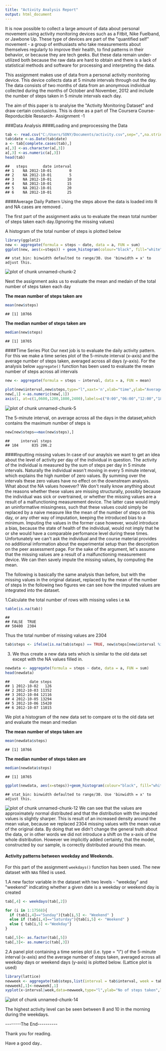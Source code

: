 ```yaml
---
title: "Activity Analysis Report"
output: html_document
---
```

It is now possible to collect a large amount of data about personal movement using activity monitoring devices such as a Fitbit, Nike Fuelband, or Jawbone Up. These type of devices are part of the "quantified self" movement - a group of enthusiasts who take measurements about themselves regularly to improve their health, to find patterns in their behavior, or because they are tech geeks. But these data remain under-utilized both because the raw data are hard to obtain and there is a lack of statistical methods and software for processing and interpreting the data.

This assignment makes use of data from a personal activity monitoring device. This device collects data at 5 minute intervals through out the day. The data consists of two months of data from an anonymous individual collected during the months of October and November, 2012 and include the number of steps taken in 5 minute intervals each day.


The aim of this paper is to analyise the "Activity Monitoring Dataset" and draw certain conclusions. This is done as a part of The Coursera Course- Reporducible Research- Assignment -1

###Data Analysis
####Loading and preprocessing the Data


```r
tab <- read.csv("C:/Users/SONY/Documents/activity.csv",sep=",",na.strings="NA",colClasses=c("integer","factor","factor"))
tab$date <-as.Date(tab$date)
a <- tab[complete.cases(tab),]
a[,3] <-as.character(a[,3])
a[,3] <-as.numeric(a[,3])
head(tab)
```

```
##   steps       date interval
## 1    NA 2012-10-01        0
## 2    NA 2012-10-01        5
## 3    NA 2012-10-01       10
## 4    NA 2012-10-01       15
## 5    NA 2012-10-01       20
## 6    NA 2012-10-01       25
```
####Average Daily Pattern
Using the steps above the data is loaded into R and NA cases are removed . 

The first part of the assignment asks us to evaluate the mean total number of steps taken each day.(Ignoring the missing values)

A histogram of the total number of steps is plotted below



```r
library(ggplot2)
new <- aggregate(formula = steps ~ date, data = a, FUN = sum)
ggplot(new, aes(x=steps)) + geom_histogram(colour="black", fill="white")
```

```
## stat_bin: binwidth defaulted to range/30. Use 'binwidth = x' to adjust this.
```

![plot of chunk unnamed-chunk-2](figure/unnamed-chunk-2.png) 
 


Next the assignment asks us to evaluate the mean and medain of the total number of steps taken each day
 
**The mean number of steps taken are**

```r
mean(new$steps)
```

```
## [1] 10766
```
**The median number of steps taken are**

```r
median(new$steps)
```

```
## [1] 10765
```


####Time Series Plot
Our next job is to evaluate the daily activity pattern. For this we make a time series plot of the 5-minute interval (x-axis) and the average number of steps taken, averaged across all days (y-axis). For the analysis below `aggregate()` function has been used to evaluate the mean number of steps across all intervals


```r
new <- aggregate(formula = steps ~ interval, data = a, FUN = mean)

plot(new$interval,new$steps,type="l",xaxt='n',xlab="time",ylab="Average number of steps")
new[,1] <-as.numeric(new[,1])
axis(1, at=c(1,0600,1200,1800,2400),labels=c("0:00","06:00","12:00","18:00","24:00"))
```

![plot of chunk unnamed-chunk-5](figure/unnamed-chunk-5.png) 

The 5-minute interval, on average across all the days in the dataset,which contains the maximum number of steps is


```r
new[new$steps==max(new$steps),]
```

```
##     interval steps
## 104      835 206.2
```


####Inputting missing values
In case of our anaylsis we want to get an idea about the level of activity per day of the individual in question. The activity of the individual is measured by the sum of steps per day in 5 minute intervals. Naturally the individual wasn't moving in every 5 minute interval, which explains the high number of zero values. By summing over the intervals these zero values have no effect on the downstream analysis. What about the NA values however? We don't really know anything about the reasons whether these values are missing structurally, possibly because the individual was sick or overtrained, or whether the missing values are a result of a malfunctioning measurement device. The latter case would imply an uninformative missingness, such that these values could simply be replaced by a naive measure like the mean of the number of steps on this day, or any other way of imputation, keeping the introduced bias to a minimum. Imputing the values in the former case however, would introduce a bias, because the state of health of the individual, would not imply that he or she would have a comparable perfomance level during these times. Unfortunately we can't ask the individual and the course material provides no additional information about the experimental setup than the description on the peer assessment page. For the sake of the argument, let's assume that the missing values are a result of a malfunctioning measurement device. We can then savely impute the missing values, by computing the mean.

The following is basically the same analysis than before, but with the missing values in the original dataset, replaced by the mean of the number of steps In the following two figures we can see how the imputed values are integrated into the dataset.

1.Calculate the total number of rows with missing valies i.e `NA`


```r
table(is.na(tab))
```

```
## 
## FALSE  TRUE 
## 50400  2304
```
Thus the total number of missing values are 2304




```r
tab$steps <- ifelse(is.na(tab$steps) == TRUE, new$steps[new$interval %in% tab$interval], tab$steps)
```

3. We thus create a new data sets which is similar to the old data set except with the NA values filled in.

```r
newdata <- aggregate(formula = steps ~ date, data = a, FUN = sum)
head(newdata)
```

```
##         date steps
## 1 2012-10-02   126
## 2 2012-10-03 11352
## 3 2012-10-04 12116
## 4 2012-10-05 13294
## 5 2012-10-06 15420
## 6 2012-10-07 11015
```


We plot a histogram of the new data set to compare ot to the old data set and evaluate the mean and median




**The mean number of steps taken are**


```r
mean(newdata$steps) 
```

```
## [1] 10766
```
**The median number of steps taken are**



```r
median(newdata$steps)
```

```
## [1] 10765
```

```r
ggplot(newdata, aes(x=steps))+geom_histogram(colour="black", fill="white")
```

```
## stat_bin: binwidth defaulted to range/30. Use 'binwidth = x' to adjust this.
```

![plot of chunk unnamed-chunk-12](figure/unnamed-chunk-12.png) 
We can see that the values are approximately normal distributed and that the distribution with the imputed values is slightly sharper. This is result of an increased density around the mean value, because we replaced 2304 missing values with the mean value of the original data. By doing that we didn't change the general truth about the data, or in other words we did not introduce a shift on the x-axis of the whole distribution. However we implicitly added certainty, that the model, constructed by our sample, is correctly distributed around this mean.



#### Activity patterns between weekday and Weekends.

For this part of the assignment `weekdays()` function has been used. The new dataset with `NA`s filled is used.

1.A new factor variable in the dataset with two levels - "weekday" and "weekend" indicating whether a given date is a weekday or weekend day is created


```r
tab[,4] <- weekdays(tab[,2])

for (i in 1:17568){
  if (tab[i,4]=="Sunday"){tab[i,5] <- "Weekend" }
  else if (tab[i,4]=="Saturday"){tab[i,5] <- "Weekend" }
  else { tab[i,5] <-"Weekday"}
} 

tab[,5]<- as.factor(tab[,5])
tab[,3]<- as.numeric(tab[,3])
```

2.A panel plot containing a time series plot (i.e. type = "l") of the 5-minute interval (x-axis) and the average number of steps taken, averaged across all weekday days or weekend days (y-axis) is plotted below. (Lattice plot is used)



```r
library(lattice)
newweek <- aggregate(tab$steps,list(interval = tab$interval, week = tab$V5),mean)
newweek[,1]<-newweek[,1]
xyplot(x~interval|week,data=newweek,type="l",ylab="No of steps taken",layout=c(1,2))
```

![plot of chunk unnamed-chunk-14](figure/unnamed-chunk-14.png) 

The highest activity level can be seen between 8 and 10 in the morning during the weekdays.

--------The End----------

Thank you for reading.


Have a good day..




